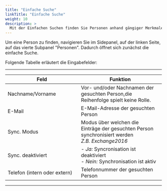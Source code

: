 ```yaml
---
title: "Einfache Suche"
linkTitle: "Einfache Suche"
weight: 10
description: >
  Mit der Einfachen Suchen finden Sie Personen anhand gängiger Merkmale. 
---
```


Um eine Person zu finden, navigieren Sie im Sidepanel, auf der linken Seite, auf das vierte Subpanel "Personen". Dadurch öffnet sich zunächst die einfache Suche. 

 <!-- Bild Suchkriterien-Personensuche -->

Folgende Tabelle erläutert die Eingabefelder:

 ---
 |<div style="width:220px">Feld</div>|Funktion|
 |---|---|
 |Nachname/Vorname|Vor- und/oder Nachnamen der gesuchten Person,die Reihenfolge spielt keine Rolle.|
 |E-Mail|E-Mail-Adresse der gesuchten Person|
 |Sync. Modus|Modus über welchen die Einträge der gesuchten Person synchronisiert werden </br> _Z.B. Exchange2016_
 |Sync. deaktiviert|- _Ja:_ Syncronisation ist deaktiviert </br> - _Nein:_ Synchronisation ist aktiv|
 |Telefon (intern oder extern)|Telefonnummer der gesuchten Person|

 ---